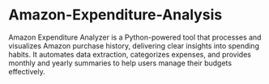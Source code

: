 # Amazon-Expenditure-Analysis
Amazon Expenditure Analyzer is a Python-powered tool that processes and visualizes Amazon purchase history, delivering clear insights into spending habits. It automates data extraction, categorizes expenses, and provides monthly and yearly summaries to help users manage their budgets effectively.
